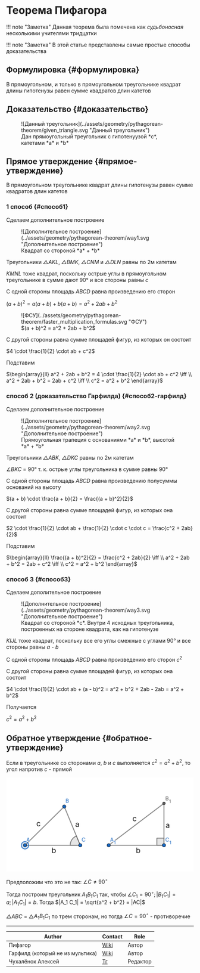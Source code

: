 # Теорема Пифагора

!!! note "Заметка"
    Данная теорема была помечена как *судьбоносная* несколькими учителями тридцатки

!!! note "Заметка"
    В этой статье представлены самые простые способы доказательства

## Формулировка {#формулировка}

В прямоугольном, и только в прямоугольном треугольнике квадрат длины гипотенузы равен сумме квадратов длин катетов

## Доказательство {#доказательство}

<figure markdown="span">
    ![Данный треугольник](../assets/geometry/pythagorean-theorem/given_triangle.svg "Данный треугольник")
    <figcaption>Дан прямоугольный треугольник с гипотенуузой *c*, катетами *a* и *b*</figcaption>
</figure>

## Прямое утверждение {#прямое-утверждение}

В прямоугольном треугольнике квадрат длины гипотенузы равен сумме квадратов длин катетов

### 1 способ {#способ1}

Сделаем дополнительное построение

<figure markdown="span">
    ![Дополнительное построение](../assets/geometry/pythagorean-theorem/way1.svg "Дополнительное построение")
    <figcaption>Квадрат со стороной *a* + *b*</figcaption>
</figure>

Треугольники *△AKL*, *△BMK*, *△CNM* и *△DLN* равны по 2м катетам

*KMNL* тоже квадрат, поскольку острые углы в прямоугольном треугольнике в сумме дают 90° и все стороны равны *c*

С одной стороны площадь *ABCD* равна произведению его сторон

$(a + b)^2 = a(a + b) + b(a + b) = a^2 + 2ab + b^2$

<figure markdown="span">
    ![ФСУ](../assets/geometry/pythagorean-theorem/faster_multiplication_formulas.svg "ФСУ")
    <figcaption>$(a + b)^2 = a^2 + 2ab + b^2$</figcaption>
</figure>

С другой стороны равна сумме площадей фигур, из которых он состоит

$4 \cdot \frac{1}{2} \cdot ab + c^2$

Подставим

$\begin{array}{ll}
    a^2 + 2ab + b^2 = 4 \cdot \frac{1}{2} \cdot ab + c^2 \iff \\
    a^2 + 2ab + b^2 = 2ab + c^2 \iff \\
    c^2 = a^2 + b^2
\end{array}$

### способ 2 (доказательство Гарфилда) {#способ2-гарфилд}

Сделаем дополнительное построение

<figure markdown="span">
    ![Дополнительное построение](../assets/geometry/pythagorean-theorem/way2.svg "Дополнительное построение")
    <figcaption>Прямоугольная трапеция с основаниями *a* и *b*, высотой *a* + *b*</figcaption>
</figure>

Треугольники *△ABK*, *△DKC* равны по 2м катетам

$\angle$*BKC* = 90° т. к. острые углы треугольника в сумме равны 90°

С одной стороны площадь *ABCD* равна произведению полусуммы оснований на высоту

$(a + b) \cdot \frac{a + b}{2} = \frac{(a + b)^2}{2}$

С другой стороны равна сумме площадей фигур, из которых она состоит

$2 \cdot \frac{1}{2} \cdot ab + \frac{1}{2} \cdot c \cdot c = \frac{c^2 + 2ab}{2}$

Подставим

$\begin{array}{ll}
    \frac{(a + b)^2}{2} = \frac{c^2 + 2ab}{2} \iff \\
    a^2 + 2ab + b^2 = 2ab + c^2 \iff \\
    c^2 = a^2 + b^2
\end{array}$

### способ 3 {#способ3}

Сделаем дополительное построение

<figure markdown="span">
    ![Дополнительное построение](../assets/geometry/pythagorean-theorem/way3.svg "Дополнительное построение")
    <figcaption>Квадрат со стороной *с*. Внутри 4 исходных треугольника, построенных на стороне квадрата, как на гипотенузе</figcaption>
</figure>

*KIJL* тоже квадрат, поскольку все его углы смежные с углами 90° и все стороны равны *a* - *b*

С одной стороны площадь *ABCD* равна произведению его сторон $c^2$

С другой стороны равна сумме площадей фигур, из которых она состоит

$4 \cdot \frac{1}{2} \cdot ab + (a - b)^2 = a^2 + b^2 + 2ab - 2ab = a^2 + b^2$

Получается

$c^2 = a^2 + b^2$

## Обратное утверждение {#обратное-утверждение}

Если в треугольнике со сторонами *a*, *b* и *c* выполняется $c^2 = a^2 + b^2$, то угол напротив *c* - прямой

![Обратная теорема](../assets/geometry/pythagorean-theorem/converse.svg "Обратная теорема")

Предположим что это не так: $\angle C \neq 90^\circ$

Тогда построим треугольник $A_1 B_1 C_1$ так, чтобы $\angle C_1 = 90^\circ; |B_1 C_1| = a; |A_1 C_1| = b$. Тогда $|A_1 C_1| = \sqrt{a^2 + b^2} = |AC|$

*△ABC* = △$A_1 B_1 C_1$ по трем сторонам, но тогда $\angle C = 90^\circ$ - противоречие

---
| Author                           | Contact                                                 | Role     |
| -------------------------------- | ------------------------------------------------------- | -------- |
| Пифагор                          | [Wiki](https://en.wikipedia.org/wiki/Pythagoras)        | Автор    |
| Гарфилд (который не из мультика) | [Wiki](https://en.wikipedia.org/wiki/James_A._Garfield) | Автор    |
| Чухалёнок Алексей                | [Тг](https://t.me/AlexeyRoot)                           | Редактор |
